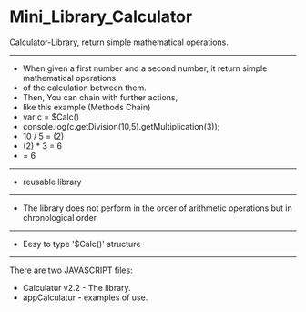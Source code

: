 # Mini_Library_Calculator
Calculator-Library, return simple mathematical operations.

  --------------------
 * When given a first number and a second number, it return simple mathematical operations
 * of the calculation between them.
 * Then, You can chain with further actions,
 * like this example (Methods Chain)
 * var c = $Calc()
 * console.log(c.getDivision(10,5).getMultiplication(3));
 * 10 / 5 = (2)
 * (2) * 3 = 6
 * = 6
  --------------------
 * reusable library
  --------------------
 * The library does not perform in the order of arithmetic operations but in chronological order
  --------------------
 * Eesy to type '$Calc()' structure
  --------------------


There are two JAVASCRIPT files:
 * Calculatur v2.2 - The library.
 * appCalculatur - examples of use.
